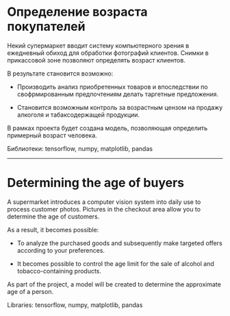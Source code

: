 # **Определение возраста покупателей**

Некий супермаркет вводит систему компьютерного зрения в ежедневный обиход для обработки фотографий клиентов. Снимки в прикассовой зоне позволяют определять возраст клиентов.

В результате становится возможно:

- Производить анализ приобретенных товаров и впоследствии по свофрмированным предпочтениям делать таргетные предложения.

- Становится возможным контроль за возрастным цензом на продажу алкоголя и табаксодержащей продукции.

В рамках проекта будет создана модель, позволяющая определить примерный возраст человека.

Библиотеки: tensorflow, numpy, matplotlib, pandas
___
# Determining the age of buyers

A supermarket introduces a computer vision system into daily use to process customer photos. Pictures in the checkout area allow you to determine the age of customers.

As a result, it becomes possible:

- To analyze the purchased goods and subsequently make targeted offers according to your preferences.

- It becomes possible to control the age limit for the sale of alcohol and tobacco-containing products.

As part of the project, a model will be created to determine the approximate age of a person.

Libraries: tensorflow, numpy, matplotlib, pandas